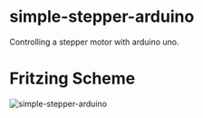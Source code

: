# simple-stepper-arduino
Controlling a stepper motor with arduino uno.
# Fritzing Scheme
![simple-stepper-arduino](https://github.com/KediOtu/simple-stepper-arduino/assets/74386450/47788b58-74fa-4f27-bfb5-a408f3345c70)
